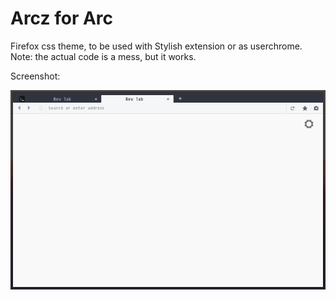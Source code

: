 Arcz for Arc
============

Firefox css theme, to be used with Stylish extension or as userchrome.
Note: the actual code is a mess, but it works.

Screenshot:

![firefox](https://raw.githubusercontent.com/Ema0/Arcz/master/screenshot.png)


